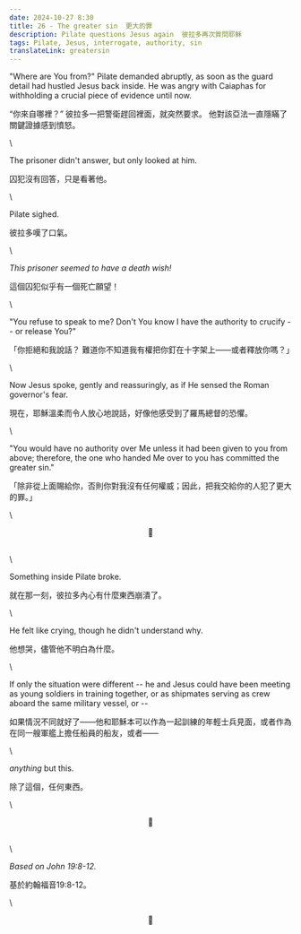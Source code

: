 ```yaml
---
date: 2024-10-27 8:30
title: 26 - The greater sin  更大的罪
description: Pilate questions Jesus again  彼拉多再次質問耶穌
tags: Pilate, Jesus, interrogate, authority, sin
translateLink: greatersin
---
```


"Where are You from?" Pilate demanded abruptly, as soon as the guard detail had hustled Jesus back inside. He was angry with Caiaphas for withholding a crucial piece of evidence until now. 

“你來自哪裡？” 彼拉多一把警衛趕回裡面，就突然要求。 他對該亞法一直隱瞞了關鍵證據感到憤怒。

\

The prisoner didn't answer, but only looked at him. 

囚犯沒有回答，只是看著他。

\

Pilate sighed. 

彼拉多嘆了口氣。

\

*This prisoner seemed to have a death wish!*

這個囚犯似乎有一個死亡願望！

\

"You refuse to speak to me? Don't You know I have the authority to crucify -- or release You?"

「你拒絕和我說話？ 難道你不知道我有權把你釘在十字架上——或者釋放你嗎？」

\

Now Jesus spoke, gently and reassuringly, as if He sensed the Roman governor's fear. 

現在，耶穌溫柔而令人放心地說話，好像他感受到了羅馬總督的恐懼。

\

"You would have no authority over Me unless it had been given to you from above; therefore, the one who handed Me over to you has committed the greater sin."

「除非從上面賜給你，否則你對我沒有任何權威；因此，把我交給你的人犯了更大的罪。」

\

<center>💠</center>

\
\

Something inside Pilate broke. 

就在那一刻，彼拉多內心有什麼東西崩潰了。

\

He felt like crying, though he didn't understand why.

他想哭，儘管他不明白為什麼。

\

If only the situation were different -- he and Jesus could have been meeting as young soldiers in training together, or as shipmates serving as crew aboard the same military vessel, or --

如果情況不同就好了——他和耶穌本可以作為一起訓練的年輕士兵見面，或者作為在同一艘軍艦上擔任船員的船友，或者——

\

*anything* but this.

除了這個，任何東西。

\

<center>💠</center>

\
\

*Based on John 19:8-12.*

基於約翰福音19:8-12。

\

<center>💠</center>
